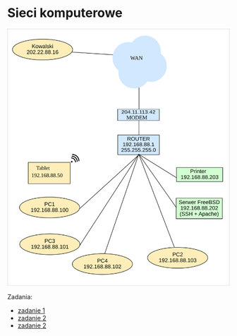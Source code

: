 # Sieci komputerowe

<img src="./imgs/graphviz/network.svg" >

Zadania:


- [zadanie 1](https://github.com/cmsrs/school/blob/main/networking/task1/README.md)
- [zadanie 2](https://github.com/cmsrs/school/blob/main/networking/task2/README.md)
- [zadanie 2](https://github.com/cmsrs/school/blob/main/networking/task3/README.md)
